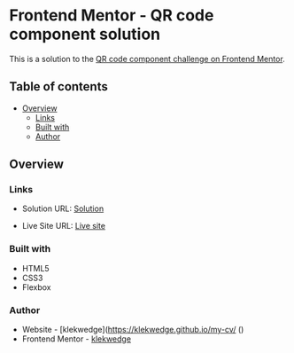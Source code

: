 # Frontend Mentor - QR code component solution

This is a solution to the [QR code component challenge on Frontend Mentor](https://www.frontendmentor.io/challenges/qr-code-component-iux_sIO_H).

## Table of contents

- [Overview](#overview)
  <!-- - [Screenshot](#screenshot) -->
  - [Links](#links)
  - [Built with](#built-with)
  - [Author](#author)

## Overview

<!-- ### Screenshot

![Example](./screenshot.jpg) -->

### Links

- Solution URL: [Solution](https://github.com/klekwedge/qr-code-component-solution)

- Live Site URL: [Live site](https://klekwedge.github.io/qr-code-component-solution/)

### Built with

- HTML5
- CSS3
- Flexbox

### Author

- Website - [klekwedge](https://klekwedge.github.io/my-cv/ ()
- Frontend Mentor - [klekwedge](https://www.frontendmentor.io/profile/klekwedge)
